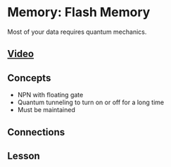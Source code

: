 # Memory: Flash Memory
Most of your data requires quantum mechanics.

## [Video]()

## Concepts
- NPN with floating gate
- Quantum tunneling to turn on or off for a long time
- Must be maintained

## Connections

## Lesson
